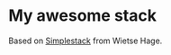 My awesome stack
===================
Based on [Simplestack](https://github.com/wietsehage/simplestack) from Wietse Hage.
